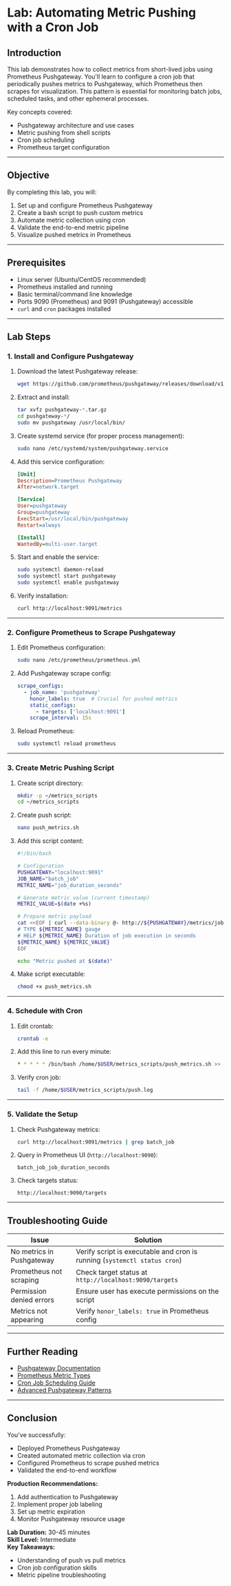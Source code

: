 # **Lab: Automating Metric Pushing with a Cron Job**

## **Introduction**
This lab demonstrates how to collect metrics from short-lived jobs using Prometheus Pushgateway. You'll learn to configure a cron job that periodically pushes metrics to Pushgateway, which Prometheus then scrapes for visualization. This pattern is essential for monitoring batch jobs, scheduled tasks, and other ephemeral processes.

Key concepts covered:
- Pushgateway architecture and use cases
- Metric pushing from shell scripts
- Cron job scheduling
- Prometheus target configuration

---

## **Objective**
By completing this lab, you will:
1. Set up and configure Prometheus Pushgateway
2. Create a bash script to push custom metrics
3. Automate metric collection using cron
4. Validate the end-to-end metric pipeline
5. Visualize pushed metrics in Prometheus

---

## **Prerequisites**
- Linux server (Ubuntu/CentOS recommended)
- Prometheus installed and running
- Basic terminal/command line knowledge
- Ports 9090 (Prometheus) and 9091 (Pushgateway) accessible
- `curl` and `cron` packages installed

---

## **Lab Steps**

### **1. Install and Configure Pushgateway**

1. Download the latest Pushgateway release:
   ```bash
   wget https://github.com/prometheus/pushgateway/releases/download/v1.6.1/pushgateway-1.6.1.linux-amd64.tar.gz
   ```

2. Extract and install:
   ```bash
   tar xvfz pushgateway-*.tar.gz
   cd pushgateway-*/
   sudo mv pushgateway /usr/local/bin/
   ```

3. Create systemd service (for proper process management):
   ```bash
   sudo nano /etc/systemd/system/pushgateway.service
   ```

4. Add this service configuration:
   ```ini
   [Unit]
   Description=Prometheus Pushgateway
   After=network.target

   [Service]
   User=pushgateway
   Group=pushgateway
   ExecStart=/usr/local/bin/pushgateway
   Restart=always

   [Install]
   WantedBy=multi-user.target
   ```

5. Start and enable the service:
   ```bash
   sudo systemctl daemon-reload
   sudo systemctl start pushgateway
   sudo systemctl enable pushgateway
   ```

6. Verify installation:
   ```bash
   curl http://localhost:9091/metrics
   ```

---

### **2. Configure Prometheus to Scrape Pushgateway**

1. Edit Prometheus configuration:
   ```bash
   sudo nano /etc/prometheus/prometheus.yml
   ```

2. Add Pushgateway scrape config:
   ```yaml
   scrape_configs:
     - job_name: 'pushgateway'
       honor_labels: true  # Crucial for pushed metrics
       static_configs:
         - targets: ['localhost:9091']
       scrape_interval: 15s
   ```

3. Reload Prometheus:
   ```bash
   sudo systemctl reload prometheus
   ```

---

### **3. Create Metric Pushing Script**

1. Create script directory:
   ```bash
   mkdir -p ~/metrics_scripts
   cd ~/metrics_scripts
   ```

2. Create push script:
   ```bash
   nano push_metrics.sh
   ```

3. Add this script content:
   ```bash
   #!/bin/bash

   # Configuration
   PUSHGATEWAY="localhost:9091"
   JOB_NAME="batch_job"
   METRIC_NAME="job_duration_seconds"

   # Generate metric value (current timestamp)
   METRIC_VALUE=$(date +%s)

   # Prepare metric payload
   cat <<EOF | curl --data-binary @- http://${PUSHGATEWAY}/metrics/job/${JOB_NAME}
   # TYPE ${METRIC_NAME} gauge
   # HELP ${METRIC_NAME} Duration of job execution in seconds
   ${METRIC_NAME} ${METRIC_VALUE}
   EOF

   echo "Metric pushed at $(date)"
   ```

4. Make script executable:
   ```bash
   chmod +x push_metrics.sh
   ```

---

### **4. Schedule with Cron**

1. Edit crontab:
   ```bash
   crontab -e
   ```

2. Add this line to run every minute:
   ```bash
   * * * * * /bin/bash /home/$USER/metrics_scripts/push_metrics.sh >> /home/$USER/metrics_scripts/push.log 2>&1
   ```

3. Verify cron job:
   ```bash
   tail -f /home/$USER/metrics_scripts/push.log
   ```

---

### **5. Validate the Setup**

1. Check Pushgateway metrics:
   ```bash
   curl http://localhost:9091/metrics | grep batch_job
   ```

2. Query in Prometheus UI (`http://localhost:9090`):
   ```promql
   batch_job_job_duration_seconds
   ```

3. Check targets status:
   ```
   http://localhost:9090/targets
   ```

---

## **Troubleshooting Guide**

| Issue | Solution |
|-------|----------|
| No metrics in Pushgateway | Verify script is executable and cron is running (`systemctl status cron`) |
| Prometheus not scraping | Check target status at `http://localhost:9090/targets` |
| Permission denied errors | Ensure user has execute permissions on the script |
| Metrics not appearing | Verify `honor_labels: true` in Prometheus config |

---

## **Further Reading**
- [Pushgateway Documentation](https://github.com/prometheus/pushgateway)
- [Prometheus Metric Types](https://prometheus.io/docs/concepts/metric_types/)
- [Cron Job Scheduling Guide](https://www.man7.org/linux/man-pages/man5/crontab.5.html)
- [Advanced Pushgateway Patterns](https://prometheus.io/docs/practices/pushing/)

---

## **Conclusion**
You've successfully:
- Deployed Prometheus Pushgateway
- Created automated metric collection via cron
- Configured Prometheus to scrape pushed metrics
- Validated the end-to-end workflow

**Production Recommendations:**
1. Add authentication to Pushgateway
2. Implement proper job labeling
3. Set up metric expiration
4. Monitor Pushgateway resource usage

**Lab Duration:** 30-45 minutes  
**Skill Level:** Intermediate  
**Key Takeaways:**
- Understanding of push vs pull metrics
- Cron job configuration skills
- Metric pipeline troubleshooting

